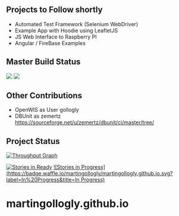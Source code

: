 

## Projects to Follow shortly

* Automated Test Framework (Selenium WebDriver)
* Example App with Hoodie using LeafletJS
* JS Web Interface to Raspberry PI
* Angular / FireBase Examples

## Master Build Status
<a href='https://travis-ci.org/martingollogly/martingollogly.github.io/builds'><img src='https://travis-ci.org/martingollogly/martingollogly.github.io.svg?branch=master'></a>
<a target="_blank" href="#"><img src="https://img.shields.io/badge/Development-ALPHA-blue.svg"></a>

## Other Contributions
* OpenWIS as User gollogly
* DBUnit as zemertz https://sourceforge.net/u/zemertz/dbunit/ci/master/tree/

## Project Status

[![Throughput Graph](https://graphs.waffle.io/martingollogly/martingollogly.github.io/throughput.svg)](https://waffle.io/martingollogly/martingollogly.github.io/metrics)

[![Stories in Ready](https://badge.waffle.io/martingollogly/martingollogly.github.io.png?label=ready&title=Ready)](https://waffle.io/martingollogly/martingollogly.github.io)
[![Stories in Progress](https://badge.waffle.io/martingollogly/martingollogly.github.io.svg?label=In%20Progress&title=In Progress)](http://waffle.io/martingollogly/martingollogly.github.io)
# martingollogly.github.io

